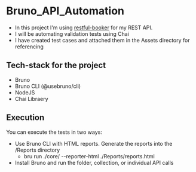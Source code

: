 # Bruno_API_Automation

- In this project I'm using [restful-booker](https://restful-booker.herokuapp.com/apidoc/index.html) for my REST API.
- I will be automating validation tests using Chai
- I have created test cases and attached them in the Assets directory for referencing

## Tech-stack for the project

- Bruno
- Bruno CLI (@usebruno/cli)
- NodeJS
- Chai Libraery

## Execution

You can execute the tests in two ways:

- Use Bruno CLI with HTML reports. Generate the reports into the /Reports directory
  - bru run ./core/ --reporter-html ./Reports/reports.html
- Install Bruno and run the folder, collection, or individual API calls
